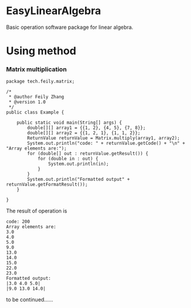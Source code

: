 # EasyLinearAlgebra
Basic operation software package for linear algebra.

# Using method
### Matrix multiplication
```
package tech.feily.matrix;

/*
 * @author Feily Zhang
 * @version 1.0
 */
public class Example {

    public static void main(String[] args) {
        double[][] array1 = {{1, 2}, {4, 5}, {7, 8}};
        double[][] array2 = {{1, 2, 1}, {1, 1, 2}};
        ReturnValue returnValue = Matrix.multiply(array1, array2);
        System.out.println("code: " + returnValue.getCode() + "\n" + "Array elements are:");
        for (double[] out : returnValue.getResult()) {
            for (double in : out) {
                System.out.println(in);
            }
        }
        System.out.println("Formatted output" + returnValue.getFormatResult());
    }

}
```
The result of operation is
```
code: 200
Array elements are:
3.0
4.0
5.0
9.0
13.0
14.0
15.0
22.0
23.0
Formatted output:
|3.0 4.0 5.0|
|9.0 13.0 14.0|
```
to be continued......

